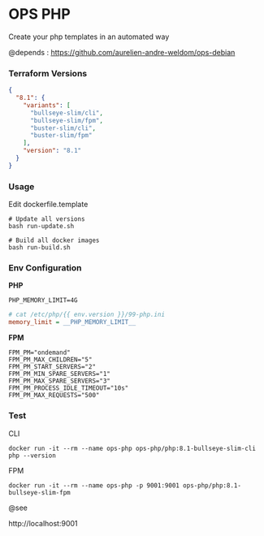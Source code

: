 # OPS PHP

Create your php templates in an automated way 

@depends : https://github.com/aurelien-andre-weldom/ops-debian

### Terraform Versions

```json
{
  "8.1": {
    "variants": [
      "bullseye-slim/cli",
      "bullseye-slim/fpm",
      "buster-slim/cli",
      "buster-slim/fpm"
    ],
    "version": "8.1"
  }
}
```

### Usage

Edit dockerfile.template

```shell
# Update all versions
bash run-update.sh
```

```shell
# Build all docker images
bash run-build.sh
```

### Env Configuration

**PHP**

```dotenv
PHP_MEMORY_LIMIT=4G
```

```ini
# cat /etc/php/{{ env.version }}/99-php.ini
memory_limit = __PHP_MEMORY_LIMIT__
```

**FPM** 

```dotenv
FPM_PM="ondemand"
FPM_PM_MAX_CHILDREN="5"
FPM_PM_START_SERVERS="2"
FPM_PM_MIN_SPARE_SERVERS="1"
FPM_PM_MAX_SPARE_SERVERS="3"
FPM_PM_PROCESS_IDLE_TIMEOUT="10s"
FPM_PM_MAX_REQUESTS="500"
```

### Test

CLI

```shell
docker run -it --rm --name ops-php ops-php/php:8.1-bullseye-slim-cli php --version
```

FPM

```shell
docker run -it --rm --name ops-php -p 9001:9001 ops-php/php:8.1-bullseye-slim-fpm
```

@see 

http://localhost:9001